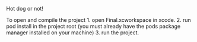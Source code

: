 Hot dog or not!

To open and compile the project
    1. open Final.xcworkspace in xcode.
    2. run pod install in the project root (you must already have the pods package manager installed on your machine)
    3. run the project.